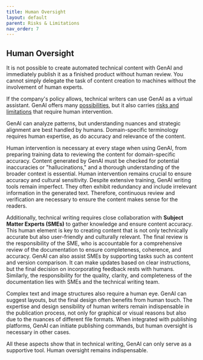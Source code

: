 ```yaml
---
title: Human Oversight
layout: default
parent: Risks & Limitations
nav_order: 7
---
```


## **Human Oversight** ##

It is not possible to create automated technical content with GenAI and immediately publish it as a finished product without human review. You cannot simply delegate the task of content creation to machines without the involvement of human experts.

If the company's policy allows, technical writers can use GenAI as a virtual assistant. GenAI offers many [possibilities](https://kinrap.github.io/GenerativeAIForTechWriters/Docs/Capabilities.html), but it also carries [risks and limitations](https://kinrap.github.io/GenerativeAIForTechWriters/Docs/Risk&Limitations.html) that require human intervention.

GenAI can analyze patterns, but understanding nuances and strategic alignment are best handled by humans. Domain-specific terminology requires human expertise, as do accuracy and relevance of the content.

Human intervention is necessary at every stage when using GenAI, from preparing training data to reviewing the content for domain-specific accuracy. Content generated by GenAI must be checked for potential inaccuracies or "hallucinations," and a thorough understanding of the broader context is essential. Human intervention remains crucial to ensure accuracy and cultural sensitivity. Despite extensive training, GenAI writing tools remain imperfect. They often exhibit redundancy and include irrelevant information in the generated text. Therefore, continuous review and verification are necessary to ensure the content makes sense for the readers.

Additionally, technical writing requires close collaboration with **Subject Matter Experts (SMEs)** to gather knowledge and ensure content accuracy. This human element is key to creating content that is not only technically accurate but also user-friendly and culturally relevant. The final review is the responsibility of the SME, who is accountable for a comprehensive review of the documentation to ensure completeness, coherence, and accuracy. GenAI can also assist SMEs by supporting tasks such as content and version comparison. It can make updates based on clear instructions, but the final decision on incorporating feedback rests with humans. Similarly, the responsibility for the quality, clarity, and completeness of the documentation lies with SMEs and the technical writing team.

Complex text and image structures also require a human eye. GenAI can suggest layouts, but the final design often benefits from human touch. The expertise and design sensibility of human writers remain indispensable in the publication process, not only for graphical or visual reasons but also due to the nuances of different file formats. When integrated with publishing platforms, GenAI can initiate publishing commands, but human oversight is necessary in other cases.

All these aspects show that in technical writing, GenAI can only serve as a supportive tool. Human oversight remains indispensable.